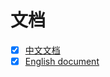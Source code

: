 # 文档
- [x] [中文文档](https://github.com/xiaoxunyao/learning-cloud/blob/master/docs/README-ZH.md)
- [x] [English document]()